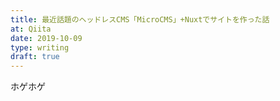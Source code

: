 ```yaml
---
title: 最近話題のヘッドレスCMS「MicroCMS」+Nuxtでサイトを作った話
at: Qiita
date: 2019-10-09
type: writing
draft: true
---
```


ホゲホゲ

